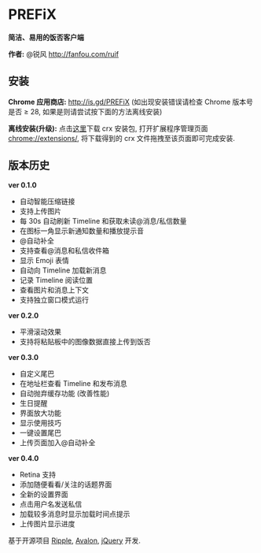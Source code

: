 PREFiX
======

**简洁、易用的饭否客户端**

**作者:** @锐风 http://fanfou.com/ruif

安装
--
**Chrome 应用商店:** http://is.gd/PREFiX (如出现安装错误请检查 Chrome 版本号是否 ≥ 28, 如果是则请尝试按下面的方法离线安装)

**离线安装(升级):** 点击[这里](http://pan.baidu.com/s/1n9ZRU)下载 crx 安装包, 打开扩展程序管理页面 [chrome://extensions/](chrome://extensions/), 将下载得到的 crx 文件拖拽至该页面即可完成安装.

版本历史
----

**ver 0.1.0**
* 自动智能压缩链接
* 支持上传图片
* 每 30s 自动刷新 Timeline 和获取未读@消息/私信数量
* 在图标一角显示新通知数量和播放提示音
* @自动补全
* 支持查看@消息和私信收件箱
* 显示 Emoji 表情
* 自动向 Timeline 加载新消息
* 记录 Timeline 阅读位置
* 查看图片和消息上下文
* 支持独立窗口模式运行

**ver 0.2.0**
* 平滑滚动效果
* 支持将粘贴板中的图像数据直接上传到饭否

**ver 0.3.0**
* 自定义尾巴
* 在地址栏查看 Timeline 和发布消息
* 自动抛弃缓存功能 (改善性能)
* 生日提醒
* 界面放大功能
* 显示使用技巧
* 一键设置尾巴
* 上传页面加入@自动补全

**ver 0.4.0**
* Retina 支持
* 添加随便看看/关注的话题界面
* 全新的设置界面
* 点击用户名发送私信
* 加载较多消息时显示加载时间点提示
* 上传图片显示进度

基于开源项目 [Ripple](https://github.com/riophae/Ripple), [Avalon](https://github.com/RubyLouvre/avalon), [jQuery](https://github.com/jquery/jquery) 开发.

